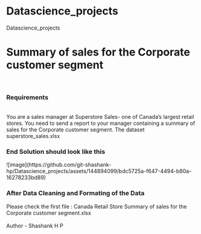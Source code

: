# Datascience_projects
Datascience_projects
<h1> Summary of sales for the Corporate customer segment</h1>
<br>
<h3>
  Requirements
</h3>
<br>

<body>
  You are a sales manager at Superstore Sales- one of Canada’s largest retail stores. You need to send a report to your manager containing a summary of sales for the Corporate customer segment.
  The dataset superstore_sales.xlsx
</body>
<br>

<h3>End Solution should look like this</h3>
![image](https://github.com/git-shashank-hp/Datascience_projects/assets/144894099/bdc5725a-f647-4494-b80a-16278233bd89)

<h3>After Data Cleaning and Formating of the Data</h3>

Please check the first file : Canada Retail Store Summary of sales for the Corporate customer segment.xlsx
<br>
<br>
Author - Shashank H P
